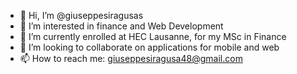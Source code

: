 - 👋 Hi, I’m @giuseppesiragusas
- 👀 I’m interested in finance and Web Development
- 🌱 I’m currently enrolled at HEC Lausanne, for my MSc in Finance
- 💞️ I’m looking to collaborate on applications for mobile and web
- 📫 How to reach me: giuseppesiragusa48@gmail.com

<!---
giuseppesiragusas/giuseppesiragusas is a ✨ special ✨ repository because its `README.md` (this file) appears on your GitHub profile.
You can click the Preview link to take a look at your changes.
--->
